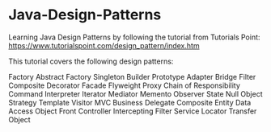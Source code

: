 # Java-Design-Patterns

Learning Java Design Patterns by following the tutorial from Tutorials Point:
https://www.tutorialspoint.com/design_pattern/index.htm

This tutorial covers the following design patterns:

Factory
Abstract Factory
Singleton
Builder
Prototype
Adapter
Bridge
Filter
Composite
Decorator
Facade
Flyweight
Proxy
Chain of Responsibility
Command
Interpreter
Iterator
Mediator
Memento
Observer
State
Null Object
Strategy
Template
Visitor
MVC
Business Delegate
Composite Entity
Data Access Object
Front Controller
Intercepting Filter
Service Locator
Transfer Object